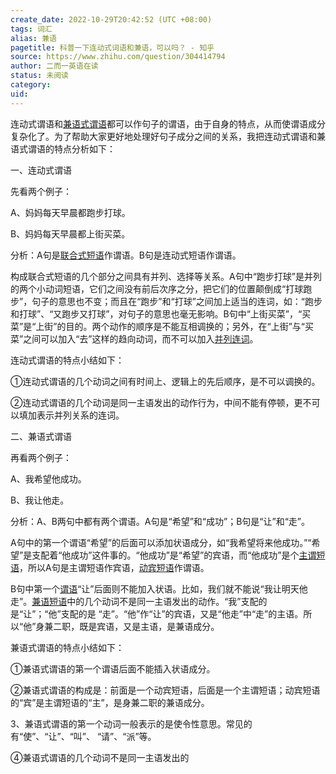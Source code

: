```yaml
---
create_date: 2022-10-29T20:42:52 (UTC +08:00)
tags: 词汇
alias: 兼语
pagetitle: 科普一下连动式词语和兼语，可以吗？ - 知乎
source: https://www.zhihu.com/question/304414794
author: 二而一英语在读
status: 未阅读
category: 
uid: 
---
```


连动式谓语和[兼语式谓语](https://www.zhihu.com/search?q=%E5%85%BC%E8%AF%AD%E5%BC%8F%E8%B0%93%E8%AF%AD&search_source=Entity&hybrid_search_source=Entity&hybrid_search_extra=%7B%22sourceType%22%3A%22answer%22%2C%22sourceId%22%3A912249869%7D)都可以作句子的谓语，由于自身的特点，从而使谓语成分复杂化了。为了帮助大家更好地处理好句子成分之间的关系，我把连动式谓语和兼语式谓语的特点分析如下：

一、连动式谓语

先看两个例子：

A、妈妈每天早晨都跑步打球。

B、妈妈每天早晨都上街买菜。

分析：A句是[联合式短语](https://www.zhihu.com/search?q=%E8%81%94%E5%90%88%E5%BC%8F%E7%9F%AD%E8%AF%AD&search_source=Entity&hybrid_search_source=Entity&hybrid_search_extra=%7B%22sourceType%22%3A%22answer%22%2C%22sourceId%22%3A912249869%7D)作谓语。B句是连动式短语作谓语。

构成联合式短语的几个部分之间具有并列、选择等关系。A句中“跑步打球”是并列的两个小动词短语，它们之间没有前后次序之分，把它们的位置颠倒成“打球跑步”，句子的意思也不变；而且在“跑步”和“打球”之间加上适当的连词，如：“跑步和打球”、“又跑步又打球”，对句子的意思也毫无影响。B句中“上街买菜”，“买菜”是“上街”的目的。两个动作的顺序是不能互相调换的；另外，在“上街”与“买菜”之间可以加入“去”这样的趋向动词，而不可以加入[并列连词](https://www.zhihu.com/search?q=%E5%B9%B6%E5%88%97%E8%BF%9E%E8%AF%8D&search_source=Entity&hybrid_search_source=Entity&hybrid_search_extra=%7B%22sourceType%22%3A%22answer%22%2C%22sourceId%22%3A912249869%7D)。

连动式谓语的特点小结如下：

①连动式谓语的几个动词之间有时间上、逻辑上的先后顺序，是不可以调换的。

②连动式谓语的几个动词是同一主语发出的动作行为，中间不能有停顿，更不可以填加表示并列关系的连词。

二、兼语式谓语

再看两个例子：

A、我希望他成功。

B、我让他走。

分析：A、B两句中都有两个谓语。A句是“希望”和“成功”；B句是“让”和“走”。

A句中的第一个谓语“希望”的后面可以添加状语成分，如“我希望将来他成功。”“希望”是支配着“他成功”这件事的。“他成功”是“希望”的宾语，而“他成功”是个[主谓短语](https://www.zhihu.com/search?q=%E4%B8%BB%E8%B0%93%E7%9F%AD%E8%AF%AD&search_source=Entity&hybrid_search_source=Entity&hybrid_search_extra=%7B%22sourceType%22%3A%22answer%22%2C%22sourceId%22%3A912249869%7D)，所以A句是主谓短语作宾语，[动宾短语](https://www.zhihu.com/search?q=%E5%8A%A8%E5%AE%BE%E7%9F%AD%E8%AF%AD&search_source=Entity&hybrid_search_source=Entity&hybrid_search_extra=%7B%22sourceType%22%3A%22answer%22%2C%22sourceId%22%3A912249869%7D)作谓语。

B句中第一个[谓语](https://www.zhihu.com/search?q=%E8%B0%93%E8%AF%AD&search_source=Entity&hybrid_search_source=Entity&hybrid_search_extra=%7B%22sourceType%22%3A%22answer%22%2C%22sourceId%22%3A912249869%7D)“让”后面则不能加入状语。比如，我们就不能说“我让明天他走”。[兼语短语](https://www.zhihu.com/search?q=%E5%85%BC%E8%AF%AD%E7%9F%AD%E8%AF%AD&search_source=Entity&hybrid_search_source=Entity&hybrid_search_extra=%7B%22sourceType%22%3A%22answer%22%2C%22sourceId%22%3A912249869%7D)中的几个动词不是同一主语发出的动作。“我”支配的是“让”；“他”支配的是 “走”。“他”作“让”的宾语，又是“他走”中“走”的主语。所以“他”身兼二职，既是宾语，又是主语，是兼语成分。

兼语式谓语的特点小结如下：

①兼语式谓语的第一个谓语后面不能插入状语成分。

②兼语式谓语的构成是：前面是一个动宾短语，后面是一个主谓短语；动宾短语的“宾”是主谓短语的“主”，是身兼二职的兼语成分。

3、兼语式谓语的第一个动词一般表示的是使令性意思。常见的有“使”、“让”、“叫”、 “请”、“派”等。

④兼语式谓语的几个动词不是同一主语发出的
